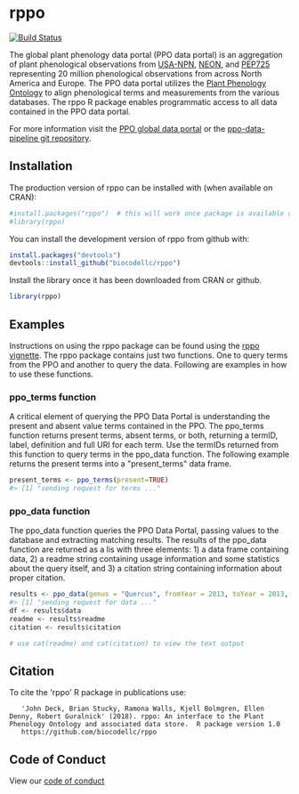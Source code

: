 
<!-- README.md is generated from README.Rmd. Please edit that file -->
rppo
====

[![Build Status](https://travis-ci.org/biocodellc/rppo.svg?branch=master)](https://travis-ci.org/biocodellc/rppo)

The global plant phenology data portal (PPO data portal) is an aggregation of plant phenological observations from [USA-NPN](https://www.usanpn.org/usa-national-phenology-network), [NEON](https://www.neonscience.org/), and [PEP725](http://www.pep725.eu/) representing 20 million phenological observations from across North America and Europe. The PPO data portal utilizes the [Plant Phenology Ontology](https://github.com/PlantPhenoOntology/ppo/) to align phenological terms and measurements from the various databases. The rppo R package enables programmatic access to all data contained in the PPO data portal.

For more information visit the [PPO global data portal](http://plantphenology.org/) or the [ppo-data-pipeline git repository](https://github.com/biocodellc/ppo-data-pipeline).

Installation
------------

The production version of rppo can be installed with (when available on CRAN):

``` r
#install.packages("rppo")  # this will work once package is available on CRAN
#library(rppo)
```

You can install the development version of rppo from github with:

``` r
install.packages("devtools")
devtools::install_github("biocodellc/rppo")
```

Install the library once it has been downloaded from CRAN or github.

``` r
library(rppo)
```

Examples
--------

Instructions on using the rppo package can be found using the [rppo vignette](vignettes/rppo-vignette.md). The rppo package contains just two functions. One to query terms from the PPO and another to query the data. Following are examples in how to use these functions.

### ppo\_terms function

A critical element of querying the PPO Data Portal is understanding the present and absent value terms contained in the PPO. The ppo\_terms function returns present terms, absent terms, or both, returning a termID, label, definition and full URI for each term. Use the termIDs returned from this function to query terms in the ppo\_data function. The following example returns the present terms into a "present\_terms" data frame.

``` r
present_terms <- ppo_terms(present=TRUE)
#> [1] "sending request for terms ..."
```

### ppo\_data function

The ppo\_data function queries the PPO Data Portal, passing values to the database and extracting matching results. The results of the ppo\_data function are returned as a lis with three elements: 1) a data frame containing data, 2) a readme string containing usage information and some statistics about the query itself, and 3) a citation string containing information about proper citation.

``` r
results <- ppo_data(genus = "Quercus", fromYear = 2013, toYear = 2013, fromDay = 100, toDay = 110,termID='obo:PPO_0002313', limit=10)
#> [1] "sending request for data ..."
df <- results$data
readme <- results$readme
citation <- results$citation

# use cat(readme) and cat(citation) to view the text output
```

Citation
--------

To cite the 'rppo' R package in publications use:

       'John Deck, Brian Stucky, Ramona Walls, Kjell Bolmgren, Ellen Denny, Robert Guralnick' (2018). rppo: An interface to the Plant Phenology Ontology and associated data store.  R package version 1.0
       https://github.com/biocodellc/rppo

Code of Conduct
---------------

View our [code of conduct](CONDUCT.md)
